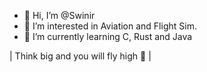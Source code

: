 - 👋 Hi, I’m @Swinir
- 👀 I’m interested in Aviation and Flight Sim.
- 🌱 I’m currently learning C, Rust and Java

| Think big and you will fly high 🛫 |

<!---
Swinir/Swinir is a ✨ special ✨ repository because its `README.md` (this file) appears on your GitHub profile.
You can click the Preview link to take a look at your changes.
--->
